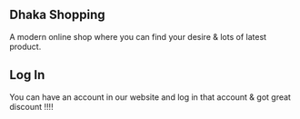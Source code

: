 ## Dhaka Shopping

A modern online shop where you can find your desire & lots of latest product.

## Log In

You can have an account in our website and log in that account & got great discount  !!!!

